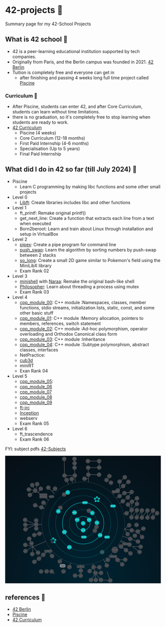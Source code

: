 # 42-projects 📌
Summary page for my 42-School Projects

## What is 42 school 🚀
- 42 is a peer-learning educational institution supported by tech companies.
- Originally from Paris, and the Berlin campus was founded in 2021. [42 Berlin](https://42berlin.de/)
- Tuition is completely free and everyone can get in
  - after finishing and passing 4 weeks long full time project called [Piscine](https://42berlin.de/de/the-piscine/)

### Curriculum 📆
- After Piscine, students can enter 42, and after Core Curriculum, students can learn without time limitations.
- there is no graduation, so it's completely free to stop learning when students are ready to work.
- [42 Curriculum](https://42berlin.de/de/curriculum-42-berlin/)
  - Piscine (4 weeks)
  - Core Curriculum (12-18 months)
  - First Paid Internship (4-6 months)
  - Specialisation (Up to 5 years)
  - Final Paid Internship

## What did I do in 42 so far (till July 2024) 📝
- Piscine
  - Learn C programming by making libc functions and some other small projects
- Level 0
  - [Libft](https://github.com/yuki-jinnouchi/42-libft): Create libraries includes libc and other functions
- Level 1
  - ft_printf: Remake original printf()
  - get_next_line: Create a function that extracts each line from a text when executed
  - Born2beroot: Learn and train about Linux through installation and setup in VirtualBox
- Level 2
  - [pipex](https://github.com/yuki-jinnouchi/42-pipex): Create a pipe program for command line
  - [push_swap](https://github.com/yuki-jinnouchi/42-push_swap): Learn the algorithm by sorting numbers by push-swap between 2 stacks
  - [so_long](https://github.com/yuki-jinnouchi/42-so_long): Create a small 2D game similar to Pokemon's field using the MiniLibX library
  - Exam Rank 02
- Level 3
  - [minishell](https://github.com/moojig12/42-minishell) with [Naraa](https://github.com/moojig12): Remake the original bash-like shell
  - [Philosopher](https://github.com/yuki-jinnouchi/42-philosopher): Learn about threading a process using mutex
  - Exam Rank 03
- Level 4
  - [cpp_module_00](https://github.com/yuki-jinnouchi/42-cpp_module_00): C++ module :Namespaces, classes, member functions, stdio streams, initialization lists, static, const, and some other basic stuff
  - [cpp_module_01](https://github.com/yuki-jinnouchi/42-cpp_module_01): C++ module :Memory allocation, pointers to members, references, switch statement
  - [cpp_module_02](https://github.com/yuki-jinnouchi/42-cpp_module_02): C++ module :Ad-hoc polymorphism, operator overloading and Orthodox Canonical class form
  - [cpp_module_03](https://github.com/yuki-jinnouchi/42-cpp_module_03): C++ module :Inheritance
  - [cpp_module_04](https://github.com/yuki-jinnouchi/42-cpp_module_04): C++ module :Subtype polymorphism, abstract classes, interfaces
  - NetPractice: 
  - [cub3d](https://github.com/yuki-jinnouchi/42-cub3d)
  - miniRT
  - Exan Rank 04
- Level 5
  - [cpp_module_05](https://github.com/yuki-jinnouchi/42-cpp_module_05):
  - [cpp_module_06](https://github.com/yuki-jinnouchi/42-cpp_module_06)
  - [cpp_module_07](https://github.com/yuki-jinnouchi/42-cpp_module_07)
  - [cpp_module_08](https://github.com/yuki-jinnouchi/42-cpp_module_08)
  - [cpp_module_09](https://github.com/yuki-jinnouchi/42-cpp_module_09)
  - [ft-irc](https://github.com/yuki-jinnouchi/42-ft_irc)
  - [Inception](https://github.com/yuki-jinnouchi/42-inception)
  - webserv
  - Exam Rank 05
- Level 6
  - ft_trascendence
  - Exam Rank 06

FYI: subject pdfs [42-Subjects](https://github.com/rphlr/42-Subjects)

![screenshot of progress](https://github.com/yuki-jinnouchi/42-projects/blob/main/graph_2025-07-03.png)

## references 📎
- [42 Berlin](https://42berlin.de/)
- [Piscine](https://42berlin.de/de/the-piscine/)
- [42 Curriculum](https://42berlin.de/de/curriculum-42-berlin/)
